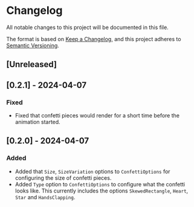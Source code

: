 # Changelog
All notable changes to this project will be documented in this file.

The format is based on [Keep a Changelog](https://keepachangelog.com/en/1.0.0/),
and this project adheres to [Semantic Versioning](https://semver.org/spec/v2.0.0.html).

## [Unreleased]

## [0.2.1] - 2024-04-07
### Fixed
- Fixed that confetti pieces would render for a short time before the animation started.

## [0.2.0] - 2024-04-07
### Added
- Added that `Size`, `SizeVariation` options to `ConfettiOptions` for configuring the size of confetti pieces.
- Added `Type` option to `ConfettiOptions` to configure what the confetti looks like. This currently includes the options `SkewedRectangle`, `Heart`, `Star` and `HandsClapping`.